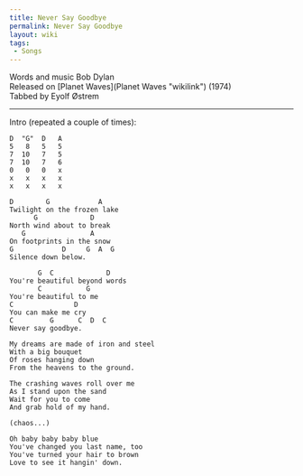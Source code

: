 ```yaml
---
title: Never Say Goodbye
permalink: Never Say Goodbye
layout: wiki
tags:
 - Songs
---
```


Words and music Bob Dylan  
Released on [Planet Waves](Planet Waves "wikilink") (1974)  
Tabbed by Eyolf Østrem

* * * * *

Intro (repeated a couple of times):

    D  "G"  D   A
    5   8   5   5
    7  10   7   5
    7  10   7   6
    0   0   0   x
    x   x   x   x
    x   x   x   x

    D        G            A
    Twilight on the frozen lake
          G             D
    North wind about to break
       G                A
    On footprints in the snow
    G            D     G  A  G
    Silence down below.

           G  C             D
    You're beautiful beyond words
           C           G
    You're beautiful to me
    C               D
    You can make me cry
    C         G      C  D  C
    Never say goodbye.

    My dreams are made of iron and steel
    With a big bouquet
    Of roses hanging down
    From the heavens to the ground.

    The crashing waves roll over me
    As I stand upon the sand
    Wait for you to come
    And grab hold of my hand.

    (chaos...)

    Oh baby baby baby blue
    You've changed you last name, too
    You've turned your hair to brown
    Love to see it hangin' down.
